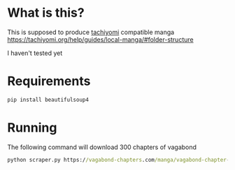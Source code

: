 # What is this?
This is supposed to produce [tachiyomi](https://tachiyomi.org) compatible manga https://tachiyomi.org/help/guides/local-manga/#folder-structure 

I haven't tested yet

# Requirements
```cmd
pip install beautifulsoup4
```

# Running
The following command will download 300 chapters of vagabond
```cmd
python scraper.py https://vagabond-chapters.com/manga/vagabond-chapter- 300
```